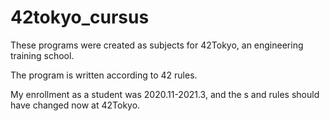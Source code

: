# 42tokyo_cursus

These programs were created as subjects for 42Tokyo, an engineering training school.

The program is written according to 42 rules.

My enrollment as a student was 2020.11-2021.3, and the s and rules should have changed now at 42Tokyo.

